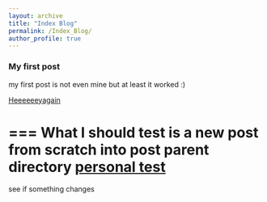 ```yaml
---
layout: archive
title: "Index Blog"
permalink: /Index_Blog/
author_profile: true
---
```

### My first post

my first post is not even mine but at least it worked :) 

[Heeeeeeyagain](../_posts/2014-08-14-blog-post-3.md)

===
What I should test is a new post from scratch into post parent directory
[personal test](../_posts/2023-10-08-Test.md)
===
see
if something 
changes
